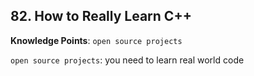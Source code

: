 ## 82. How to Really Learn C++

**Knowledge Points**: `open source projects`

`open source projects`: you need to learn real world code

